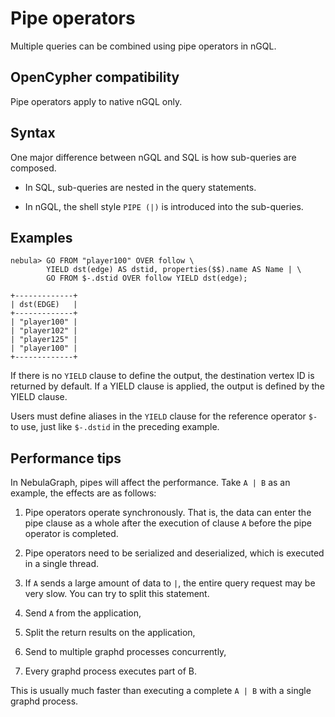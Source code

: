 # Pipe operators

Multiple queries can be combined using pipe operators in nGQL.

## OpenCypher compatibility

Pipe operators apply to native nGQL only.

## Syntax

One major difference between nGQL and SQL is how sub-queries are composed.

- In SQL, sub-queries are nested in the query statements.

- In nGQL, the shell style `PIPE (|)` is introduced into the sub-queries.

## Examples

```ngql
nebula> GO FROM "player100" OVER follow \
        YIELD dst(edge) AS dstid, properties($$).name AS Name | \
        GO FROM $-.dstid OVER follow YIELD dst(edge);
        
+-------------+
| dst(EDGE)   |
+-------------+
| "player100" |
| "player102" |
| "player125" |
| "player100" |
+-------------+
```

If there is no `YIELD` clause to define the output, the destination vertex ID is returned by default. If a YIELD clause is applied, the output is defined by the YIELD clause.

Users must define aliases in the `YIELD` clause for the reference operator `$-` to use, just like `$-.dstid` in the preceding example.

## Performance tips

In NebulaGraph, pipes will affect the performance. Take `A | B` as an example, the effects are as follows:

1. Pipe operators operate synchronously. That is, the data can enter the pipe clause as a whole after the execution of clause `A` before the pipe operator is completed.

2. Pipe operators need to be serialized and deserialized, which is executed in a single thread.

3. If `A` sends a large amount of data to `|`, the entire query request may be very slow. You can try to split this statement.

  1. Send `A` from the application,

  2. Split the return results on the application,

  3. Send to multiple graphd processes concurrently,

  4. Every graphd process executes part of B.

  This is usually much faster than executing a complete `A | B` with a single graphd process.
